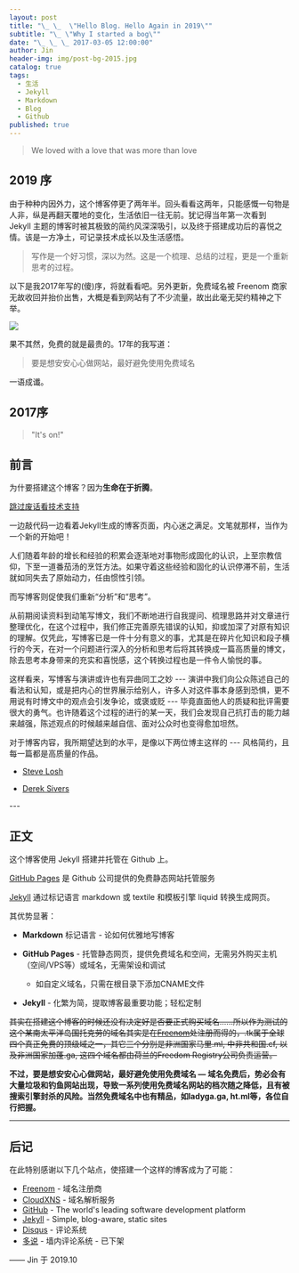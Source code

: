 ```yaml
---
layout: post
title: "\_ \_  \"Hello Blog. Hello Again in 2019\""
subtitle: "\_ \"Why I started a bog\""
date: "\_ \_ \_ 2017-03-05 12:00:00"
author: Jin
header-img: img/post-bg-2015.jpg
catalog: true
tags:
  - 生活
  - Jekyll
  - Markdown
  - Blog
  - Github
published: true
---
```



> We loved with a love that was more than love

## 2019 序

由于种种内因外力，这个博客停更了两年半。回头看看这两年，只能感慨一句物是人非，纵是再翻天覆地的变化，生活依旧一往无前。犹记得当年第一次看到 Jekyll 主题的博客时被其极致的简约风深深吸引，以及终于搭建成功后的喜悦之情。该是一方净土，可记录技术成长以及生活感悟。

> 写作是一个好习惯，深以为然。这是一个梳理、总结的过程，更是一个重新思考的过程。

以下是我2017年写的(傻)序，将就看看吧。另外更新，免费域名被 Freenom 商家无故收回并抬价出售，大概是看到网站有了不少流量，故出此毫无契约精神之下举。

![]({{site.baseurl}}//img/freenomkeng)

果不其然，免费的就是最贵的。17年的我写道：

> 要是想安安心心做网站，最好避免使用免费域名

一语成谶。





## 2017序


> "It's on!"


## 前言


为什要搭建这个博客？因为**生命在于折腾**。


[跳过废话看技术支持](#build) 


一边敲代码一边看着Jekyll生成的博客页面，内心迷之满足。文笔就那样，当作为一个新的开始吧！


人们随着年龄的增长和经验的积累会逐渐地对事物形成固化的认识，上至宗教信仰，下至一道番茄汤的烹饪方法。如果守着这些经验和固化的认识停滞不前，生活就如同失去了原始动力，任由惯性引领。


而写博客则促使我们重新“分析”和“思考”。


从前期阅读资料到动笔写博文，我们不断地进行自我提问、梳理思路并对文章进行整理优化，在这个过程中，我们修正完善原先错误的认知，抑或加深了对原有知识的理解。仅凭此，写博客已是一件十分有意义的事，尤其是在碎片化知识和段子横行的今天，在对一个问题进行深入的分析和思考后将其转换成一篇高质量的博文，除去思考本身带来的充实和喜悦感，这个转换过程也是一件令人愉悦的事。


这样看来，写博客与演讲或许也有异曲同工之妙 --- 演讲中我们向公众陈述自己的看法和认知，或是把内心的世界展示给别人，许多人对这件事本身感到恐惧，更不用说有时博文中的观点会引发争论，或褒或贬 --- 毕竟直面他人的质疑和批评需要很大的勇气。也许随着这个过程的进行的某一天，我们会发现自己抗打击的能力越来越强，陈述观点的时候越来越自信、面对公众时也变得愈加坦然。


对于博客内容，我所期望达到的水平，是像以下两位博主这样的 --- 风格简约，且每一篇都是高质量的作品。


* [Steve Losh][]

* [Derek Sivers][]




<p id = "build"></p>
---



## 正文


这个博客使用 Jekyll 搭建并托管在 Github 上。

[GitHub Pages](https://pages.github.com/) 是 Github 公司提供的免费静态网站托管服务 

[Jekyll](http://jekyllrb.com/) 通过标记语言 markdown 或 textile 和模板引擎 liquid 转换生成网页。


其优势显著：

* **Markdown** 标记语言 - 论如何优雅地写博客

* **GitHub Pages** - 托管静态网页，提供免费域名和空间，无需另外购买主机（空间/VPS等）或域名，无需架设和调试
	* 如自定义域名，只需在根目录下添加CNAME文件 
	
* **Jekyll** - 化繁为简，提取博客最重要功能；轻松定制


~~其实在搭建这个博客的时候还没有决定好是否要正式购买域名......所以作为测试的这个某南太平洋岛国托克劳的域名其实是在[Freenom]处注册而得的，.tk属于全球四个真正免费的顶级域之一，其它三个分别是非洲国家马里.ml, 中非共和国.cf, 以及非洲国家加蓬.ga, 这四个域名都由荷兰的Freedom Registry公司负责运营。~~


**不过，要是想安安心心做网站，最好避免使用免费域名 — 域名免费后，势必会有大量垃圾和钓鱼网站出现，导致一系列使用免费域名网站的档次随之降低，且有被搜索引擎封杀的风险。当然免费域名中也有精品，如ladyga.ga, ht.ml等，各位自行把握。**


---


## 后记


在此特别感谢以下几个站点，使搭建一个这样的博客成为了可能：


* [Freenom][] - 域名注册商
* [CloudXNS][] - 域名解析服务
* [GitHub][] - The world's leading software development platform
* [Jekyll][] -  Simple, blog-aware, static sites
* [Disqus][] - 评论系统
* [多说][] - 墙内评论系统 - 已下架


—— Jin 于 2019.10


[Steve Losh]:   http://stevelosh.com/   "Steve Losh"
[Derek Sivers]: http://sivers.org/  "Derek Sivers"
[GoDaddy]:  http://godaddy.com  "Godaddy"
[GitHub]: http://github.com "Github:social coding"
[Jekyll]:   https://github.com/mojombo/jekyll
[Disqus]: http://disqus.com "Disqus"
[CloudXNS]: https://www.cloudxns.net/ "CloudXNS"
[GitHub Pages]: http://pages.github.com "GitHub Pages"
[Freenom]: http://www.freenom.com/en/index.html?lang=en "Freenom"
[多说]: http://duoshuo.com/ "多说"
